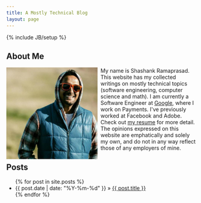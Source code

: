 ```yaml
---
title: A Mostly Technical Blog
layout: page
---
```

{% include JB/setup %}

## About Me

<div class="clearfix">

<a href="/assets/images/shashank-ramaprasad.jpg">
  <img
    style="padding-right: 8px; float: left;"
    width="241" height="242"
    src="/assets/images/shashank-ramaprasad.jpg"
    title="Picture of Shashank Ramaprasad [click/touch to zoom]"
    alt="Picture of Shashank Ramaprasad [click/touch to zoom]" />
</a>

My name is Shashank Ramaprasad. This website has my collected writings on
mostly technical topics (software engineering, computer science and math).
I am currently a Software Engineer at
<a href="https://www.google.com/">Google</a>,
where I work on Payments. I've previously worked at Facebook and Adobe.
Check out <a href="/resume">my resume</a> for more detail.
The opinions expressed
on this website are emphatically and solely my own, and do not in any way
reflect those of any employers of mine.

</div> <!--  class="clearfix"> -->

## Posts

<ul class="posts">
  {% for post in site.posts %}
    <li><span>{{ post.date | date: "%Y-%m-%d" }}</span> &raquo;
    <a href="{{ BASE_PATH }}{{ post.url }}">{{ post.title }}</a>
    </li>
  {% endfor %}
</ul>
